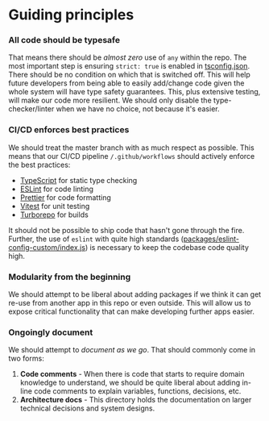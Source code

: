 # Guiding principles

### All code should be typesafe

That means there should be _almost zero_ use of `any` within the repo. 
The most important step is ensuring `strict: true` is enabled in [tsconfig.json](../packages/tsconfig/base.json).
There should be no condition on which that is switched off. This will help
future developers from being able to easily add/change code given the whole system
will have type safety guarantees. This, plus extensive testing, will make our code
more resilient. We should only disable the type-checker/linter when we have no choice,
not because it's easier.

### CI/CD enforces best practices

We should treat the master branch with as much respect as possible. This means that our
CI/CD pipeline `/.github/workflows` should actively enforce the best practices:
- [TypeScript](https://www.typescriptlang.org/) for static type checking
- [ESLint](https://eslint.org/) for code linting
- [Prettier](https://prettier.io) for code formatting
- [Vitest](https://vitest.dev/) for unit testing
- [Turborepo](https://turbo.build/) for builds

It should not be possible to ship code that hasn't gone through the fire. Further, the use of `eslint` with quite high standards ([packages/eslint-config-custom/index.js](../packages/eslint-config-custom/index.js)) is necessary to keep the codebase
code quality high.

### Modularity from the beginning

We should attempt to be liberal about adding packages if we think it can get re-use from another
app in this repo or even outside. This will allow us to expose critical functionality
that can make developing further apps easier.


### Ongoingly document

We should attempt to _document as we go_. That should commonly come in two forms:
1. **Code comments** - When there is code that starts to require domain knowledge to understand, we should be quite liberal about adding in-line code comments to explain variables, functions, decisions, etc.
2. **Architecture docs** - This directory holds the documentation on larger technical decisions and system designs.
